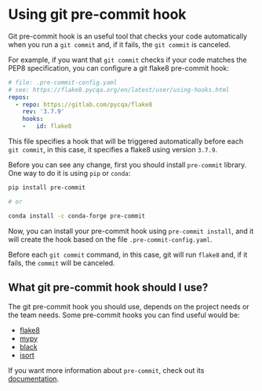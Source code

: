 # Using git pre-commit hook

Git pre-commit hook is an useful tool that checks your code automatically when you run a `git commit` and,
if it fails, the `git commit` is canceled.

For example, if you want that `git commit` checks if your code matches the PEP8 specification,
you can configure a git flake8 pre-commit hook:

```yaml
# file: .pre-commit-config.yaml
# see: https://flake8.pycqa.org/en/latest/user/using-hooks.html
repos:
  - repo: https://gitlab.com/pycqa/flake8
    rev: '3.7.9'
    hooks:
    -   id: flake8

```
This file specifies a hook that will be triggered automatically before each `git commit`,
in this case, it specifies a flake8 using version `3.7.9`.

Before you can see any change, first you should install `pre-commit` library. 
One way to do it is using `pip` or `conda`:

```sh
pip install pre-commit

# or

conda install -c conda-forge pre-commit
```

Now, you can install your pre-commit hook using `pre-commit install`, and it will create the hook based on
the file `.pre-commit-config.yaml`.

Before each `git commit` command, in this case, git will run `flake8` and, if it fails, the `commit` will be canceled.


## What git pre-commit hook should I use?

The git pre-commit hook you should use, depends on the project needs or the team needs.
Some pre-commit hooks you can find useful would be:

- [flake8](https://flake8.pycqa.org/en/latest/user/using-hooks.html)
- [mypy](https://github.com/pre-commit/mirrors-mypy)
- [black](https://black.readthedocs.io/en/stable/version_control_integration.html)
- [isort](https://github.com/pre-commit/mirrors-isort)

If you want more information about `pre-commit`, check out its [documentation](https://pre-commit.com/).

